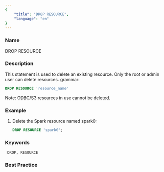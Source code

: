 ```yaml
---
{
    "title": "DROP RESOURCE",
    "language": "en"
}
---
```


<!--
Licensed to the Apache Software Foundation (ASF) under one
or more contributor license agreements.  See the NOTICE file
distributed with this work for additional information
regarding copyright ownership.  The ASF licenses this file
to you under the Apache License, Version 2.0 (the
"License"); you may not use this file except in compliance
with the License.  You may obtain a copy of the License at

  http://www.apache.org/licenses/LICENSE-2.0

Unless required by applicable law or agreed to in writing,
software distributed under the License is distributed on an
"AS IS" BASIS, WITHOUT WARRANTIES OR CONDITIONS OF ANY
KIND, either express or implied.  See the License for the
specific language governing permissions and limitations
under the License.
-->



### Name

DROP RESOURCE

### Description

This statement is used to delete an existing resource. Only the root or admin user can delete resources.
grammar:

```sql
DROP RESOURCE 'resource_name'
```

Note: ODBC/S3 resources in use cannot be deleted.

### Example

1. Delete the Spark resource named spark0:
   
     ```sql
     DROP RESOURCE 'spark0';
     ```

### Keywords

     DROP, RESOURCE

### Best Practice
